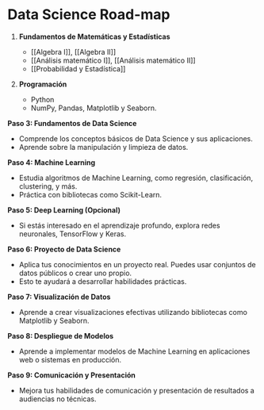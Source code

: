 # Data Science Road-map

1. **Fundamentos de Matemáticas y Estadísticas**
	- [[Algebra I]], [[Algebra II]]
	-  [[Análisis matemático I]], [[Análisis matemático II]]
	- [[Probabilidad y Estadística]]

2. **Programación**
	- Python
	- NumPy, Pandas, Matplotlib y Seaborn.

**Paso 3: Fundamentos de Data Science**
- Comprende los conceptos básicos de Data Science y sus aplicaciones.
- Aprende sobre la manipulación y limpieza de datos.

**Paso 4: Machine Learning**
- Estudia algoritmos de Machine Learning, como regresión, clasificación, clustering, y más.
- Práctica con bibliotecas como Scikit-Learn.

**Paso 5: Deep Learning (Opcional)**
- Si estás interesado en el aprendizaje profundo, explora redes neuronales, TensorFlow y Keras.

**Paso 6: Proyecto de Data Science**
- Aplica tus conocimientos en un proyecto real. Puedes usar conjuntos de datos públicos o crear uno propio.
- Esto te ayudará a desarrollar habilidades prácticas.

**Paso 7: Visualización de Datos**
- Aprende a crear visualizaciones efectivas utilizando bibliotecas como Matplotlib y Seaborn.

**Paso 8: Despliegue de Modelos**
- Aprende a implementar modelos de Machine Learning en aplicaciones web o sistemas en producción.

**Paso 9: Comunicación y Presentación**
- Mejora tus habilidades de comunicación y presentación de resultados a audiencias no técnicas.

